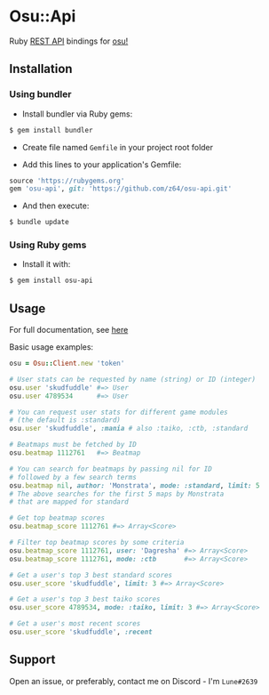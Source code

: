 # Osu::Api

Ruby [REST API](https://github.com/ppy/osu-api/wiki) bindings for [osu!](https://osu.ppy.sh/)

## Installation

### Using bundler

* Install bundler via Ruby gems:

```bash
$ gem install bundler
```
    
* Create file named `Gemfile` in your project root folder

* Add this lines to your application's Gemfile:

```ruby
source 'https://rubygems.org'
gem 'osu-api', git: 'https://github.com/z64/osu-api.git'
```

* And then execute:

```bash
$ bundle update
```
    
### Using Ruby gems

* Install it with:

```bash
$ gem install osu-api
```

## Usage

For full documentation, see [here](http://www.rubydoc.info/github/z64/osu-api)

Basic usage examples:

```ruby
osu = Osu::Client.new 'token'

# User stats can be requested by name (string) or ID (integer)
osu.user 'skudfuddle' #=> User
osu.user 4789534      #=> User

# You can request user stats for different game modules
# (the default is :standard)
osu.user 'skudfuddle', :mania # also :taiko, :ctb, :standard

# Beatmaps must be fetched by ID
osu.beatmap 1112761   #=> Beatmap

# You can search for beatmaps by passing nil for ID
# followed by a few search terms
osu.beatmap nil, author: 'Monstrata', mode: :standard, limit: 5
# The above searches for the first 5 maps by Monstrata
# that are mapped for standard

# Get top beatmap scores
osu.beatmap_score 1112761 #=> Array<Score>

# Filter top beatmap scores by some criteria
osu.beatmap_score 1112761, user: 'Dagresha' #=> Array<Score>
osu.beatmap_score 1112761, mode: :ctb       #=> Array<Score>

# Get a user's top 3 best standard scores
osu.user_score 'skudfuddle', limit: 3 #=> Array<Score>

# Get a user's top 3 best taiko scores
osu.user_score 4789534, mode: :taiko, limit: 3 #=> Array<Score>

# Get a user's most recent scores
osu.user_score 'skudfuddle', :recent
```

## Support

Open an issue, or preferably, contact me on Discord - I'm `Lune#2639`
